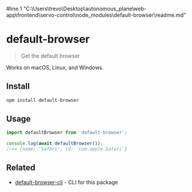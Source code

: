 #line 1 "C:\\Users\\trevo\\Desktop\\autonomous_plane\\web-app\\frontend\\servo-control\\node_modules\\default-browser\\readme.md"
# default-browser

> Get the default browser

Works on macOS, Linux, and Windows.

## Install

```sh
npm install default-browser
```

## Usage

```js
import defaultBrowser from 'default-browser';

console.log(await defaultBrowser());
//=> {name: 'Safari', id: 'com.apple.Safari'}
```

## Related

- [default-browser-cli](https://github.com/sindresorhus/default-browser-cli) - CLI for this package
